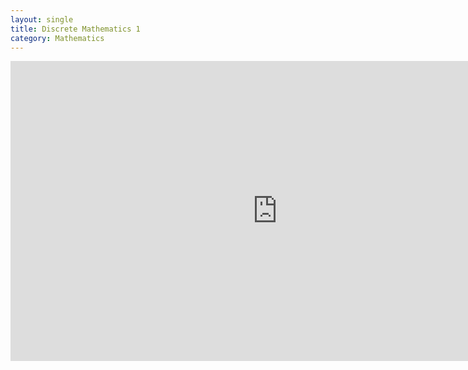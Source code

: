 ```yaml
---
layout: single
title: Discrete Mathematics 1
category: Mathematics
---
```
















<div style="max-width:640px; margin:0 auto 10px;" >
<div
style="position: relative;
width:100%;
padding-bottom:56.25%;
height:0;">

<iframe width="854" height="480" src="https://www.youtube.com/embed/oXGm9Vlfx4w" frameborder="0" allowfullscreen></iframe>

</div>
</div>
